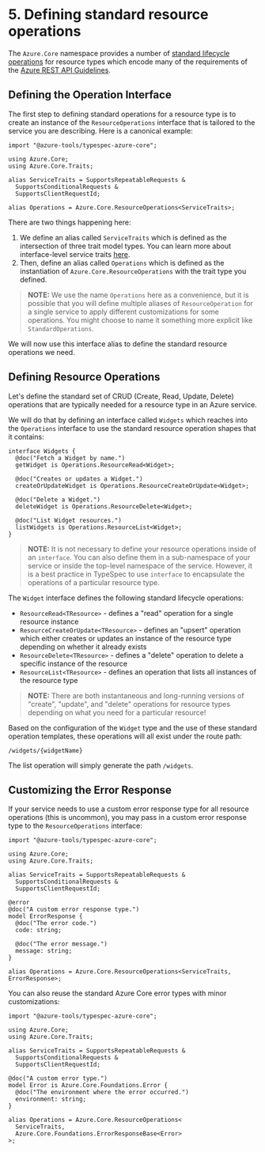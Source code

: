 # 5. Defining standard resource operations

The `Azure.Core` namespace provides a number of [standard lifecycle operations](https://azure.github.io/typespec-azure/docs/libraries/azure-core/reference/interfaces#Azure.Core.ResourceOperations) for resource types which encode many of the requirements of the [Azure REST API Guidelines](https://github.com/microsoft/api-guidelines/blob/vNext/azure/Guidelines.md).

## Defining the Operation Interface

The first step to defining standard operations for a resource type is to create an instance of the `ResourceOperations` interface that is tailored to the service you are describing. Here is a canonical example:

```typespec
import "@azure-tools/typespec-azure-core";

using Azure.Core;
using Azure.Core.Traits;

alias ServiceTraits = SupportsRepeatableRequests &
  SupportsConditionalRequests &
  SupportsClientRequestId;

alias Operations = Azure.Core.ResourceOperations<ServiceTraits>;
```

There are two things happening here:

1. We define an alias called `ServiceTraits` which is defined as the intersection of three trait model types. You can learn more about interface-level service traits [here](https://azure.github.io/typespec-azure/docs/getstarted/azure-core/step09#applying-traits-to-all-resource-operations).
2. Then, define an alias called `Operations` which is defined as the instantiation of `Azure.Core.ResourceOperations` with the trait type you defined.

> **NOTE:** We use the name `Operations` here as a convenience, but it is possible that you will define multiple aliases of `ResourceOperation` for a single service to apply different customizations for some operations. You might choose to name it something more explicit like `StandardOperations`.

We will now use this interface alias to define the standard resource operations we need.

## Defining Resource Operations

Let's define the standard set of CRUD (Create, Read, Update, Delete) operations that are typically needed for a resource type in an Azure service.

We will do that by defining an interface called `Widgets` which reaches into the `Operations` interface to use the standard resource operation shapes that it contains:

```typespec
interface Widgets {
  @doc("Fetch a Widget by name.")
  getWidget is Operations.ResourceRead<Widget>;

  @doc("Creates or updates a Widget.")
  createOrUpdateWidget is Operations.ResourceCreateOrUpdate<Widget>;

  @doc("Delete a Widget.")
  deleteWidget is Operations.ResourceDelete<Widget>;

  @doc("List Widget resources.")
  listWidgets is Operations.ResourceList<Widget>;
}
```

> **NOTE:** It is not necessary to define your resource operations inside of an `interface`. You can also define them in a sub-namespace of your service or inside the top-level namespace of the service. However, it is a best practice in TypeSpec to use `interface` to encapsulate the operations of a particular resource type.

The `Widget` interface defines the following standard lifecycle operations:

- `ResourceRead<TResource>` - defines a "read" operation for a single resource instance
- `ResourceCreateOrUpdate<TResource>` - defines an "upsert" operation which either creates or updates an instance of the resource type depending on whether it already exists
- `ResourceDelete<TResource>` - defines a "delete" operation to delete a specific instance of the resource
- `ResourceList<TResource>` - defines an operation that lists all instances of the resource type

> **NOTE:** There are both instantaneous and long-running versions of "create", "update", and "delete" operations for resource types depending on what you need for a particular resource!

Based on the configuration of the `Widget` type and the use of these standard operation templates, these operations will all exist under the route path:

```
/widgets/{widgetName}
```

The list operation will simply generate the path `/widgets`.

## Customizing the Error Response

If your service needs to use a custom error response type for all resource operations (this is uncommon), you may pass in a custom error response type to the `ResourceOperations` interface:

```typespec
import "@azure-tools/typespec-azure-core";

using Azure.Core;
using Azure.Core.Traits;

alias ServiceTraits = SupportsRepeatableRequests &
  SupportsConditionalRequests &
  SupportsClientRequestId;

@error
@doc("A custom error response type.")
model ErrorResponse {
  @doc("The error code.")
  code: string;

  @doc("The error message.")
  message: string;
}

alias Operations = Azure.Core.ResourceOperations<ServiceTraits, ErrorResponse>;
```

You can also reuse the standard Azure Core error types with minor customizations:

```typespec
import "@azure-tools/typespec-azure-core";

using Azure.Core;
using Azure.Core.Traits;

alias ServiceTraits = SupportsRepeatableRequests &
  SupportsConditionalRequests &
  SupportsClientRequestId;

@doc("A custom error type.")
model Error is Azure.Core.Foundations.Error {
  @doc("The environment where the error occurred.")
  environment: string;
}

alias Operations = Azure.Core.ResourceOperations<
  ServiceTraits,
  Azure.Core.Foundations.ErrorResponseBase<Error>
>;
```
